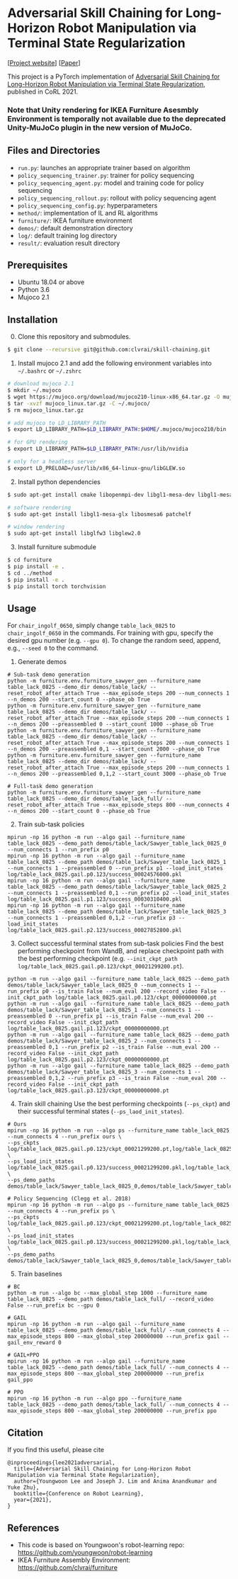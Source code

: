 # Adversarial Skill Chaining for Long-Horizon Robot Manipulation via Terminal State Regularization

[[Project website](https://clvrai.com/skill-chaining)] [[Paper](https://openreview.net/forum?id=K5-J-Espnaq)]

This project is a PyTorch implementation of [Adversarial Skill Chaining for Long-Horizon Robot Manipulation via Terminal State Regularization](https://clvrai.com/skill-chaining), published in CoRL 2021.


### Note that Unity rendering for IKEA Furniture Asesmbly Environment is temporally not available due to the deprecated Unity-MuJoCo plugin in the new version of MuJoCo.


## Files and Directories
* `run.py`: launches an appropriate trainer based on algorithm
* `policy_sequencing_trainer.py`: trainer for policy sequencing
* `policy_sequencing_agent.py`: model and training code for policy sequencing
* `policy_sequencing_rollout.py`: rollout with policy sequencing agent
* `policy_sequencing_config.py`: hyperparameters
* `method/`: implementation of IL and RL algorithms
* `furniture/`: IKEA furniture environment
* `demos/`: default demonstration directory
* `log/`: default training log directory
* `result/`: evaluation result directory


## Prerequisites
* Ubuntu 18.04 or above
* Python 3.6
* Mujoco 2.1


## Installation

0. Clone this repository and submodules.
```bash
$ git clone --recursive git@github.com:clvrai/skill-chaining.git
```

1. Install mujoco 2.1 and add the following environment variables into `~/.bashrc` or `~/.zshrc`
```bash
# download mujoco 2.1
$ mkdir ~/.mujoco
$ wget https://mujoco.org/download/mujoco210-linux-x86_64.tar.gz -O mujoco_linux.tar.gz
$ tar -xvzf mujoco_linux.tar.gz -C ~/.mujoco/
$ rm mujoco_linux.tar.gz

# add mujoco to LD_LIBRARY_PATH
$ export LD_LIBRARY_PATH=$LD_LIBRARY_PATH:$HOME/.mujoco/mujoco210/bin

# for GPU rendering
$ export LD_LIBRARY_PATH=$LD_LIBRARY_PATH:/usr/lib/nvidia

# only for a headless server
$ export LD_PRELOAD=/usr/lib/x86_64-linux-gnu/libGLEW.so
```

2. Install python dependencies
```bash
$ sudo apt-get install cmake libopenmpi-dev libgl1-mesa-dev libgl1-mesa-glx libosmesa6-dev patchelf libglew-dev

# software rendering
$ sudo apt-get install libgl1-mesa-glx libosmesa6 patchelf

# window rendering
$ sudo apt-get install libglfw3 libglew2.0
```

3. Install furniture submodule
```bash
$ cd furniture
$ pip install -e .
$ cd ../method
$ pip install -e .
$ pip install torch torchvision
```


## Usage

For `chair_ingolf_0650`, simply change `table_lack_0825` to `chair_ingolf_0650` in the commands. For training with gpu, specify the desired gpu number (e.g. `--gpu 0`). To change the random seed, append, e.g., `--seed 0` to the command.

1. Generate demos
```
# Sub-task demo generation
python -m furniture.env.furniture_sawyer_gen --furniture_name table_lack_0825 --demo_dir demos/table_lack/ --reset_robot_after_attach True --max_episode_steps 200 --num_connects 1 --n_demos 200 --start_count 0 --phase_ob True
python -m furniture.env.furniture_sawyer_gen --furniture_name table_lack_0825 --demo_dir demos/table_lack/ --reset_robot_after_attach True --max_episode_steps 200 --num_connects 1 --n_demos 200 --preassembled 0 --start_count 1000 --phase_ob True
python -m furniture.env.furniture_sawyer_gen --furniture_name table_lack_0825 --demo_dir demos/table_lack/ --reset_robot_after_attach True --max_episode_steps 200 --num_connects 1 --n_demos 200 --preassembled 0,1 --start_count 2000 --phase_ob True
python -m furniture.env.furniture_sawyer_gen --furniture_name table_lack_0825 --demo_dir demos/table_lack/ --reset_robot_after_attach True --max_episode_steps 200 --num_connects 1 --n_demos 200 --preassembled 0,1,2 --start_count 3000 --phase_ob True

# Full-task demo generation
python -m furniture.env.furniture_sawyer_gen --furniture_name table_lack_0825 --demo_dir demos/table_lack_full/ --reset_robot_after_attach True --max_episode_steps 800 --num_connects 4 --n_demos 200 --start_count 0 --phase_ob True
```

2. Train sub-task policies
```
mpirun -np 16 python -m run --algo gail --furniture_name table_lack_0825 --demo_path demos/table_lack/Sawyer_table_lack_0825_0 --num_connects 1 --run_prefix p0
mpirun -np 16 python -m run --algo gail --furniture_name table_lack_0825 --demo_path demos/table_lack/Sawyer_table_lack_0825_1 --num_connects 1 --preassembled 0 --run_prefix p1 --load_init_states log/table_lack_0825.gail.p0.123/success_00024576000.pkl
mpirun -np 16 python -m run --algo gail --furniture_name table_lack_0825 --demo_path demos/table_lack/Sawyer_table_lack_0825_2 --num_connects 1 --preassembled 0,1 --run_prefix p2 --load_init_states log/table_lack_0825.gail.p1.123/success_00030310400.pkl
mpirun -np 16 python -m run --algo gail --furniture_name table_lack_0825 --demo_path demos/table_lack/Sawyer_table_lack_0825_3 --num_connects 1 --preassembled 0,1,2 --run_prefix p3 --load_init_states log/table_lack_0825.gail.p2.123/success_00027852800.pkl
```

3. Collect successful terminal states from sub-task policies
Find the best performing checkpoint from WandB, and replace checkpoint path with the best performing checkpoint (e.g. `--init_ckpt_path log/table_lack_0825.gail.p0.123/ckpt_00021299200.pt`).
```
python -m run --algo gail --furniture_name table_lack_0825 --demo_path demos/table_lack/Sawyer_table_lack_0825_0 --num_connects 1 --run_prefix p0 --is_train False --num_eval 200 --record_video False --init_ckpt_path log/table_lack_0825.gail.p0.123/ckpt_00000000000.pt
python -m run --algo gail --furniture_name table_lack_0825 --demo_path demos/table_lack/Sawyer_table_lack_0825_1 --num_connects 1 --preassembled 0 --run_prefix p1 --is_train False --num_eval 200 --record_video False --init_ckpt_path log/table_lack_0825.gail.p1.123/ckpt_00000000000.pt
python -m run --algo gail --furniture_name table_lack_0825 --demo_path demos/table_lack/Sawyer_table_lack_0825_2 --num_connects 1 --preassembled 0,1 --run_prefix p2 --is_train False --num_eval 200 --record_video False --init_ckpt_path log/table_lack_0825.gail.p2.123/ckpt_00000000000.pt
python -m run --algo gail --furniture_name table_lack_0825 --demo_path demos/table_lack/Sawyer_table_lack_0825_3 --num_connects 1 --preassembled 0,1,2 --run_prefix p3 --is_train False --num_eval 200 --record_video False --init_ckpt_path log/table_lack_0825.gail.p3.123/ckpt_00000000000.pt
```

4. Train skill chaining
Use the best performing checkpoints (`--ps_ckpt`) and their successful terminal states (`--ps_laod_init_states`).
```
# Ours
mpirun -np 16 python -m run --algo ps --furniture_name table_lack_0825 --num_connects 4 --run_prefix ours \
--ps_ckpts log/table_lack_0825.gail.p0.123/ckpt_00021299200.pt,log/table_lack_0825.gail.p1.123/ckpt_00021299200.pt,log/table_lack_0825.gail.p2.123/ckpt_00021299200.pt,log/table_lack_0825.gail.p3.123/ckpt_00021299200.pt \
--ps_load_init_states log/table_lack_0825.gail.p0.123/success_00021299200.pkl,log/table_lack_0825.gail.p1.123/success_00021299200.pkl,log/table_lack_0825.gail.p2.123/success_00021299200.pkl,log/table_lack_0825.gail.p3.123/success_00021299200.pkl \
--ps_demo_paths demos/table_lack/Sawyer_table_lack_0825_0,demos/table_lack/Sawyer_table_lack_0825_1,demos/table_lack/Sawyer_table_lack_0825_2,demos/table_lack/Sawyer_table_lack_0825_3

# Policy Sequencing (Clegg et al. 2018)
mpirun -np 16 python -m run --algo ps --furniture_name table_lack_0825 --num_connects 4 --run_prefix ps \
--ps_ckpts log/table_lack_0825.gail.p0.123/ckpt_00021299200.pt,log/table_lack_0825.gail.p1.123/ckpt_00021299200.pt,log/table_lack_0825.gail.p2.123/ckpt_00021299200.pt,log/table_lack_0825.gail.p3.123/ckpt_00021299200.pt \
--ps_load_init_states log/table_lack_0825.gail.p0.123/success_00021299200.pkl,log/table_lack_0825.gail.p1.123/success_00021299200.pkl,log/table_lack_0825.gail.p2.123/success_00021299200.pkl,log/table_lack_0825.gail.p3.123/success_00021299200.pkl \
--ps_demo_paths demos/table_lack/Sawyer_table_lack_0825_0,demos/table_lack/Sawyer_table_lack_0825_1,demos/table_lack/Sawyer_table_lack_0825_2,demos/table_lack/Sawyer_table_lack_0825_3
```

5. Train baselines
```
# BC
python -m run --algo bc --max_global_step 1000 --furniture_name table_lack_0825 --demo_path demos/table_lack_full/ --record_video False --run_prefix bc --gpu 0

# GAIL
mpirun -np 16 python -m run --algo gail --furniture_name table_lack_0825 --demo_path demos/table_lack_full/ --num_connects 4 --max_episode_steps 800 --max_global_step 200000000 --run_prefix gail --gail_env_reward 0

# GAIL+PPO
mpirun -np 16 python -m run --algo gail --furniture_name table_lack_0825 --demo_path demos/table_lack_full/ --num_connects 4 --max_episode_steps 800 --max_global_step 200000000 --run_prefix gail_ppo

# PPO
mpirun -np 16 python -m run --algo ppo --furniture_name table_lack_0825 --demo_path demos/table_lack_full/ --num_connects 4 --max_episode_steps 800 --max_global_step 200000000 --run_prefix ppo
```


## Citation
If you find this useful, please cite
```
@inproceedings{lee2021adversarial,
  title={Adversarial Skill Chaining for Long-Horizon Robot Manipulation via Terminal State Regularization},
  author={Youngwoon Lee and Joseph J. Lim and Anima Anandkumar and Yuke Zhu},
  booktitle={Conference on Robot Learning},
  year={2021},
}
```


## References
- This code is based on Youngwoon's robot-learning repo: https://github.com/youngwoon/robot-learning
- IKEA Furniture Assembly Environment: https://github.com/clvrai/furniture
